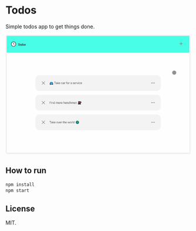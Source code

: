 # Todos

Simple todos app to get things done.

![Todos gif](todos.gif)

## How to run

```
npm install
npm start
```

## License

MIT.
